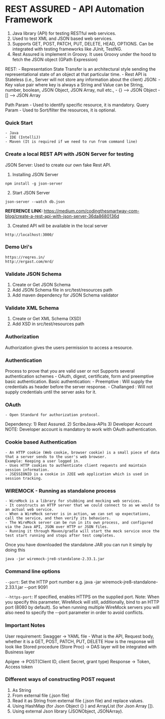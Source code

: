 # REST ASSURED - API Automation Framework

1) Java library (API) for testing RESTful web services.
2) Used to test XML and JSON based web services.
3) Supports GET, POST, PATCH, PUT, DELETE, HEAD, OPTIONS. Can be integrated with testing frameworks like JUnit, TestNG.
4) Rest Assured is implement in Groovy. It uses Groovy under the hood to fetch the JSON object (GPath Expression)

REST:
	- Representation State Transfer is an architectural style sending the representational state of an object at that particular time.
	- Rest API is Stateless (i.e., Server will not store any information about the client)
JSON:
    - Key value pair where key is always a String and Value can be String, number, boolean, JSON Object, JSON Array, null etc.,
    - {} --> JSON Object
    - [] --> JSON Array

Path Param - Used to identify specific resource, it is mandatory.
Query Param - Used to Sort/filter the resources, it is optional.

### Quick Start
	- Java
	- IDE (IntelliJ)
	- Maven (It is required if we need to run from command line)

### Create a local REST API with JSON Server for testing
JSON Server: Used to create our own fake Rest API.
1) Installing JSON Server 
```
npm install -g json-server
```
2) Start JSON Server
```
json-server --watch db.json
```
<b>REFERENCE LINK: </b>
https://medium.com/codingthesmartway-com-blog/create-a-rest-api-with-json-server-36da8680136d

3) Created API will be available in the local server 
```
http://localhost:3000/
```

### Demo Uri's
```
https://reqres.in/
http://ergast.com/mrd/
```

### Validate JSON Schema
1) Create or Get JSON Schema
2) Add JSON Schema file in src/test/resources path
3) Add maven dependency for JSON Schema validator

### Validate XML Schema
1) Create or Get XML Schema (XSD)
2) Add XSD in src/test/resources path

### Authorization
Authorization gives the users permission to access a resource.

### Authentication
Process to prove that you are valid user or not
Supports several authentication schemes - OAuth, digest, certificate, form and preemptive basic authentication.
Basic authentication:
	- Preemptive : Will supply the credentials as header before the server response.
	- Challanged : Will not supply credentials until the server asks for it.

### OAuth
 	- Open Standard for authorization protocol.
 Dependency:
 	1) Rest Assured.
 	2) ScribeJava-APIs
 	3) Developer Account
 NOTE: Developer account is mandatory to work with OAuth authentication.

### Cookie based Authentication
 	- An HTTP cookie (Web cookie, browser cookie) is a small piece of data that a server sends to the user's web browser.
 	Example: Keeping a user logged in.
 	- Uses HTTP cookies to authenticate client requests and maintain session information.
 	- JSESSIONID is a cookie in J2EE web application which is used in session tracking.

### WIREMOCK - Running as standalone process
	- WireMock is a library for stubbing and mocking web services. 
	- It constructs an HTTP server that we could connect to as we would to an actual web service.
	- When a WireMock server is in action, we can set up expectations, call the service, and then verify its behaviors.
	- The WireMock server can be run in its own process, and configured via the Java API, JSON over HTTP or JSON files.
	- Running it through Maven/gradle will start the mock service once the test start running and stops after test completes.

Once you have downloaded the standalone JAR you can run it simply by doing this
```
java -jar wiremock-jre8-standalone-2.33.1.jar
```

### Command line options
`--port`: Set the HTTP port number e.g. java -jar wiremock-jre8-standalone-2.33.1.jar --port 9091

`--https-port`: If specified, enables HTTPS on the supplied port. 
Note: When you specify this parameter, WireMock will still, additionally, bind to an HTTP port (8080 by default). 
So when running multiple WireMock servers you will also need to specify the --port parameter in order to avoid conflicts.

### Important Notes
User requirement: Swagger -> YAML file - What is the API, Request body, whether it is a GET, POST, PATCH, PUT, DELETE
How is the response will look like
Stored procedure (Store Proc) -> DAS layer will be integrated with Business layer

Apigee -> POST(Client ID, client Secret, grant type) Response -> Token, Access token

### Different ways of constructing POST request
1. As String
2. From external file (.json file)
3. Read it as String from external file (.json file) and replace values.
4. Using HashMap (for Json Object {} ) and ArrayList (for Json Array []).
5. Using external Json library (JSONObject, JSONArray).